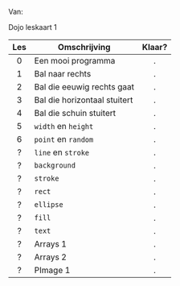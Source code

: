 Van:

Dojo leskaart 1

Les|Omschrijving|Klaar?
:---:|---------------|:---:
0|Een mooi programma|.
1|Bal naar rechts|.
2|Bal die eeuwig rechts gaat|.
3|Bal die horizontaal stuitert|.
4|Bal die schuin stuitert|.
5|`width` en `height`|.
6|`point` en `random`|.
?|`line` en `stroke`|.
?|`background`|.
?|`stroke`|.
?|`rect`|.
?|`ellipse`|.
?|`fill`|.
?|`text`|.
?|Arrays 1|.
?|Arrays 2|.
?|PImage 1|.